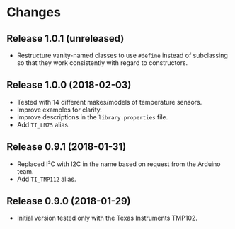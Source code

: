 # Changes #

## Release 1.0.1 (unreleased) ##

* Restructure vanity-named classes to use `#define` instead of subclassing so that they work consistently with regard to constructors.

## Release 1.0.0 (2018-02-03) ##

* Tested with 14 different makes/models of temperature sensors.
* Improve examples for clarity.
* Improve descriptions in the `library.properties` file.
* Add `TI_LM75` alias.

## Release 0.9.1 (2018-01-31) ##

* Replaced I²C with I2C in the name based on request from the Arduino team.
* Add `TI_TMP112` alias.

## Release 0.9.0 (2018-01-29) ##

* Initial version tested only with the Texas Instruments TMP102.